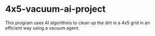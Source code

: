 # 4x5-vacuum-ai-project
This program uses AI algorithms to clean up the dirt in a 4x5 grid in an efficient way using a vacuum agent. 
